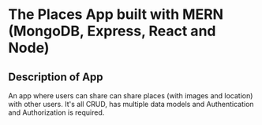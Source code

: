 # The Places App built with MERN (MongoDB, Express, React and Node)

## Description of App
An app where users can share can share places (with images and location) with other users. It's all CRUD, has multiple data models and Authentication and Authorization is required.